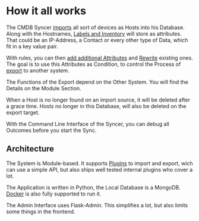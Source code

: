 # How it all works

The CMDB Syncer [imports](import.md) all sort of devices as Hosts into his Database. Along with the Hostnames, [Labels and Inventory](host_labels_inventory.md) will store as attributes. That could be an IP-Address, a Contact or every other type of Data, which fit in a key value pair.

With rules, you can then [add additional Attributes](custom_attributes.md) and [Rewrite](rewrite_attributes.md) existing ones. The goal is to use this Attributes as Condition, to control the Process of [export](export.md) to another system.

The Functions of the Export depend on the Other System. You will find the Details on the Module Section.

When a Host is no longer found on an import source, it will be deleted after a grace time. Hosts no longer in this Database, will also be deleted on the export target.


With the Command Line Interface of the Syncer, you can debug all Outcomes before you start the Sync.

## Architecture

The System is Module-based. It supports [Plugins](../advanced/own_plugins.md) to import and export, wich can use a simple API, but also ships well tested internal plugins who cover a lot.

The Application is written in Python, the Local Database is a MongoDB. [Docker](setup_docker.md) is also fully supported to run it.

The Admin Interface uses Flask-Admin. This simplifies a lot, but also limits some things in the frontend.